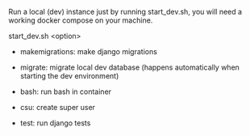 Run a local (dev) instance just by running start_dev.sh, you will need a working docker compose on your machine.

start_dev.sh \<option\>
    
- makemigrations: make django migrations

- migrate: migrate local dev database (happens automatically when starting the dev environment)

- bash: run bash in container

- csu: create super user

- test: run django tests
